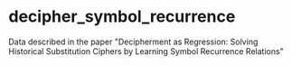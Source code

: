 # decipher_symbol_recurrence
Data described in the paper "Decipherment as Regression: Solving Historical Substitution Ciphers by Learning Symbol Recurrence Relations"
